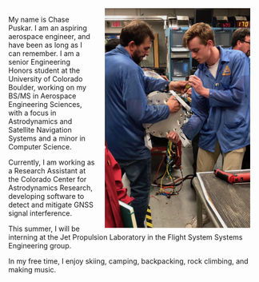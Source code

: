 <img src="images/rocket.jpeg" alt="" align="right" height="440" hspace="20"/>

My name is Chase Puskar. I am an aspiring aerospace engineer, and have been as long as I can remember.  I am a senior Engineering Honors student at the University of Colorado Boulder, working on my BS/MS in Aerospace Engineering Sciences, with a focus in Astrodynamics and Satellite Navigation Systems and a minor in Computer Science. 

Currently, I am working as a Research Assistant at the Colorado Center for Astrodynamics Research, developing software to detect and mitigate GNSS signal interference.

This summer, I will be interning at the Jet Propulsion Laboratory in the Flight System Systems Engineering group.

In my free time, I enjoy skiing, camping, backpacking, rock climbing, and making music.
